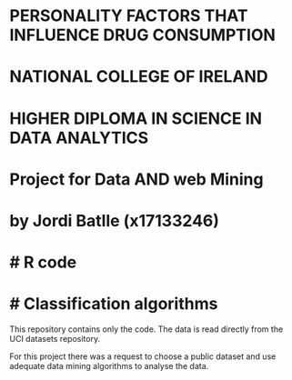 # PERSONALITY FACTORS THAT INFLUENCE DRUG CONSUMPTION #####################
# NATIONAL COLLEGE OF IRELAND 
# HIGHER DIPLOMA IN SCIENCE IN DATA ANALYTICS
# Project for Data AND web Mining
# by Jordi Batlle (x17133246)


# # R code
# # Classification algorithms

This repository contains only the code. The data is read directly from the UCI datasets repository.

For this project there was a request to choose a public dataset and use adequate data mining algorithms to analyse the data.
